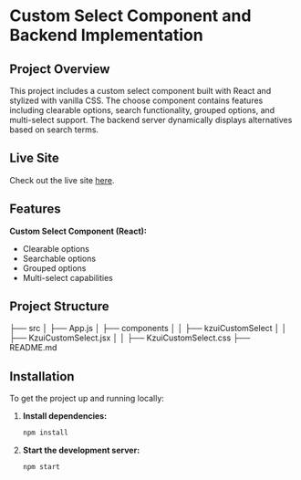 # Custom Select Component and Backend Implementation

## Project Overview
This project includes a custom select component built with React and stylized with vanilla CSS. The choose component contains features including clearable options, search functionality, grouped options, and multi-select support. The backend server dynamically displays alternatives based on search terms.

## Live Site
Check out the live site [here](https://grocery-item-selection.netlify.app/).

## Features
**Custom Select Component (React):**
- Clearable options
- Searchable options
- Grouped options
- Multi-select capabilities

## Project Structure
├── src
│ ├── App.js
│ ├── components
│ │ ├── kzuiCustomSelect
│ │ ├── KzuiCustomSelect.jsx
│ │ ├── KzuiCustomSelect.css
├── README.md

## Installation
To get the project up and running locally:

1. **Install dependencies:**
    ```bash
    npm install
    ```

2. **Start the development server:**
    ```bash
    npm start
    ```